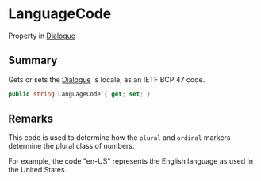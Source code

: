 # LanguageCode

Property in [Dialogue](./)

## Summary

Gets or sets the [Dialogue](./) 's locale, as an IETF BCP 47 code.

```csharp
public string LanguageCode { get; set; }
```

## Remarks

This code is used to determine how the `plural` and `ordinal` markers determine the plural class of numbers.

For example, the code "en-US" represents the English language as used in the United States.
